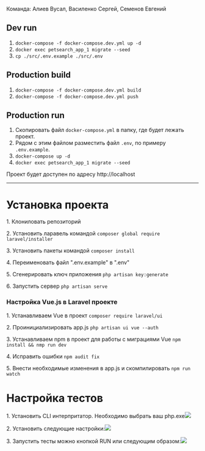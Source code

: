Команда:
Алиев Вусал, Василенко Сергей, Семенов Евгений

## Dev run

1. `docker-compose -f docker-compose.dev.yml up -d`
2. `docker exec petsearch_app_1 migrate --seed`
3. `cp ./src/.env.example ./src/.env`

## Production build

1. `docker-compose -f docker-compose.dev.yml build`
2. `docker-compose -f docker-compose.dev.yml push`

## Production run
1. Скопировать файл `docker-compose.yml` в папку, где будет лежать проект.
2. Рядом c этим файлом разместить файл `.env`, по
примеру `.env.example`.
3. `docker-compose up -d`
4. `docker exec petsearch_app_1 migrate --seed`

Проект будет доступен по адресу http://localhost
___

<h1>Установка проекта</h1>
<p>1. Клониловать репозиторий</p>
<p>2. Установить ларавель командой <code>composer global require laravel/installer</code></p>
<p>3. Установить пакеты командой <code>composer install</code></p>
<p>4. Переименовать файл ".env.example" в ".env"</p>
<p>5. Сгенерировать ключ приложения <code>php artisan key:generate</code></p>
<p>6. Запустить сервер <code>php artisan serve</code></p>
<h3>Настройка Vue.js в Laravel проекте</h3>
<p>1. Устанавливаем Vue в проект <code>composer require laravel/ui</code></p>
<p>2. Проинициализировать app.js <code>php artisan ui vue --auth</code></p>
<p>3. Устанавливаем npm в проект для работы с миграциями Vue <code>npm install && nmp run dev</code></p>
<p>4. Исправить ошибки <code>npm audit fix</code></p>
<p>5. Внести необходимые изменения в app.js и скомпилировать <code>npm run watch</code></p>

<h1>Настройка тестов</h1>
<p>1. Установить CLI интерпритатор. Необходимо выбрать ваш php.exe<img src="https://i.imgur.com/V6nVgCg.png"/></p>
<p>2. Установить следующие настройки:<img src="https://i.imgur.com/yqmJsVX.png"/></p>
<p>3. Запустить тесты можно кнопкой RUN или следующим образом:<img src="https://i.imgur.com/8caZo67.png"/></p>
